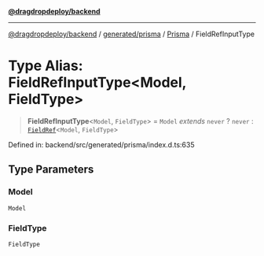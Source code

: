[**@dragdropdeploy/backend**](../../../../../README.md)

***

[@dragdropdeploy/backend](../../../../../README.md) / [generated/prisma](../../../README.md) / [Prisma](../README.md) / FieldRefInputType

# Type Alias: FieldRefInputType\<Model, FieldType\>

> **FieldRefInputType**\<`Model`, `FieldType`\> = `Model` *extends* `never` ? `never` : [`FieldRef`](FieldRef.md)\<`Model`, `FieldType`\>

Defined in: backend/src/generated/prisma/index.d.ts:635

## Type Parameters

### Model

`Model`

### FieldType

`FieldType`
